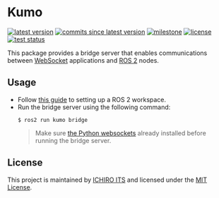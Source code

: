# Kumo

[![latest version](https://img.shields.io/github/v/release/ichiro-its/kumo)](https://github.com/ichiro-its/kumo/releases/)
[![commits since latest version](https://img.shields.io/github/commits-since/ichiro-its/kumo/latest)](https://github.com/ichiro-its/kumo/commits/master)
[![milestone](https://img.shields.io/github/milestones/progress/ichiro-its/kumo/1?label=milestone)](https://github.com/ichiro-its/kumo/milestone/1)
[![license](https://img.shields.io/github/license/ichiro-its/kumo)](./LICENSE)
[![test status](https://img.shields.io/github/workflow/status/ichiro-its/kumo/Build%20and%20Test?label=test)](https://github.com/ichiro-its/kumo/actions)

This package provides a bridge server that enables communications between [WebSocket](https://en.wikipedia.org/wiki/WebSocket) applications and [ROS 2](https://docs.ros.org/en/foxy/index.html) nodes.

## Usage


- Follow [this guide](https://docs.ros.org/en/foxy/Tutorials/Workspace/Creating-A-Workspace.html) to setting up a ROS 2 workspace.
- Run the bridge server using the following command:
  ```
  $ ros2 run kumo bridge
  ```
  > Make sure [the Python websockets](https://pypi.org/project/websockets/) already installed before running the bridge server.

## License

This project is maintained by [ICHIRO ITS](https://github.com/ichiro-its) and licensed under the [MIT License](./LICENSE).
